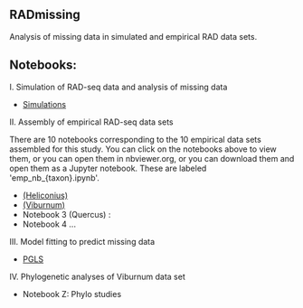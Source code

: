 ## RADmissing
Analysis of missing data in simulated and empirical RAD data sets.


## Notebooks: 

I. Simulation of RAD-seq data and analysis of missing data

+ [Simulations](http://nbviewer.jupyter.org/github/dereneaton/RADmissing/blob/master/sims_nb_simulations.ipynb)  


II. Assembly of empirical RAD-seq data sets

There are 10 notebooks corresponding to the 10 empirical data sets assembled for this study. You can click on the notebooks above to view them, or you can open them in nbviewer.org, or you can download them and open them as a Jupyter notebook. These are labeled 'emp_nb_{taxon}.ipynb'. 


+ [(Heliconius)](http://nbviewer.jupyter.org/github/dereneaton/RADmissing/blob/master/emp_nb_Heliconius.ipynb)  
+ [(Viburnum)](http://nbviewer.jupyter.org/github/dereneaton/RADmissing/blob/master/emp_nb_Viburnum.ipynb)  
+ Notebook 3 (Quercus) : []()  
+ Notebook 4 ...  


III. Model fitting to predict missing data

+ [PGLS]()

IV. Phylogenetic analyses of Viburnum data set

+ Notebook Z: Phylo studies



